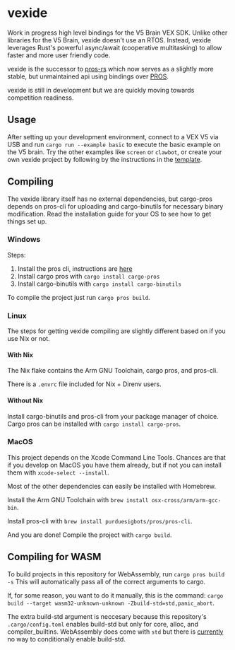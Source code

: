 # vexide

Work in progress high level bindings for the V5 Brain VEX SDK.
Unlike other libraries for the V5 Brain, vexide doesn't use an RTOS.
Instead, vexide leverages Rust's powerful async/await (cooperative multitasking) to allow faster and more user friendly code.

vexide is the successor to [pros-rs](https://github.com/vexide/pros-rs) which now serves as a slightly more stable, but unmaintained api using bindings over [PROS](https://github.com/purduesigbots/pros).

vexide is still in development but we are quickly moving towards competition readiness.

## Usage

After setting up your development environment, connect to a VEX V5 via USB and run `cargo run --example basic` to execute the basic example on the V5 brain. Try the other examples like `screen` or `clawbot`, or create your own vexide project by following by the instructions in the [template](https://github.com/vexide/vexide-template).

## Compiling

The vexide library itself has no external dependencies, but cargo-pros depends on pros-cli for uploading and cargo-binutils for necessary binary modification.
Read the installation guide for your OS to see how to get things set up.

### Windows

Steps:

1. Install the pros cli, instructions are [here](https://pros.cs.purdue.edu/v5/getting-started/windows.html)
2. Install cargo pros with ``cargo install cargo-pros``
3. Install cargo-binutils with ``cargo install cargo-binutils``

To compile the project just run ``cargo pros build``.

### Linux

The steps for getting vexide compiling are slightly different based on if you use Nix or not.

#### With Nix

The Nix flake contains the Arm GNU Toolchain, cargo pros, and pros-cli.

There is a ``.envrc`` file included for Nix + Direnv users.

#### Without Nix

Install cargo-binutils and pros-cli from your package manager of choice.
Cargo pros can be installed with ``cargo install cargo-pros``.

### MacOS

This project depends on the Xcode Command Line Tools.
Chances are that if you develop on MacOS you have them already, but if not you can install them with `xcode-select --install`.

Most of the other dependencies can easily be installed with Homebrew.

Install the Arm GNU Toolchain with
`brew install osx-cross/arm/arm-gcc-bin`.

Install pros-cli with
`brew install purduesigbots/pros/pros-cli`.

And you are done! Compile the project with `cargo build`.

## Compiling for WASM

To build projects in this repository for WebAssembly, run ``cargo pros build -s``
This will automatically pass all of the correct arguments to cargo.

If, for some reason, you want to do it manually, this is the command:
`cargo build --target wasm32-unknown-unknown -Zbuild-std=std,panic_abort`.

The extra build-std argument is neccesary because this repository's `.cargo/config.toml` enables build-std but only for core, alloc, and compiler_builtins. WebAssembly does come with `std` but there is [currently](https://github.com/rust-lang/cargo/issues/8733) no way to conditionally enable build-std.
